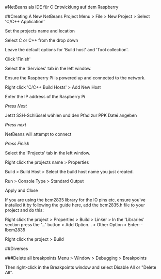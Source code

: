 #NetBeans als IDE für C Entwicklung auf dem Raspberry

##Creating A New NetBeans Project
Menu > File > New Project > Select 'C/C++ Application'

Set the projects name and location

Select C or C++ from the drop down 

Leave the default options for 'Build host' and 'Tool collection'.

Click 'Finish'

Select the 'Services' tab in the left window.

Ensure the Raspberry Pi is powered up and connected to the network.

Right click 'C/C++ Build Hosts' > Add New Host

Enter the IP address of the Raspberry Pi

*Press Next*

Jetzt SSH-Schlüssel wählen und den Pfad zur PPK Datei angeben 

*Press next*

NetBeans will attempt to connect

*Press Finish*

Select the 'Projects' tab in the left window.

Right click the projects name > Properties

Build > Build Host > Select the build host name you just created.

Run > Console Type > Standard Output

Apply and Close

If you are using the bcm2835 library for the IO pins etc, ensure you've installed it by following the guide here, add the bcm2835.h file to your project and do this:

Right click the project > Properties > Build > Linker > In the 'Libraries' section press the '…' button > Add Option… > Other Option > Enter: -lbcm2835

Right click the project > Build


##Diverses

###Delete all breakpoints
Menu > Window > Debugging > Breakpoints

Then right-click in the Breakpoints window and select Disable All or  "Delete All".

